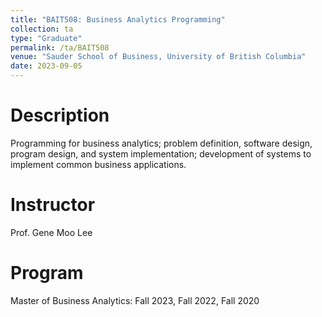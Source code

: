 ```yaml
---
title: "BAIT508: Business Analytics Programming"
collection: ta
type: "Graduate"
permalink: /ta/BAIT508
venue: "Sauder School of Business, University of British Columbia"
date: 2023-09-05
---
```


Description
======
Programming for business analytics; problem definition, software design, program design, and system implementation; development of systems to implement common business applications.

Instructor
======
Prof. Gene Moo Lee

Program
======
Master of Business Analytics: Fall 2023, Fall 2022, Fall 2020
